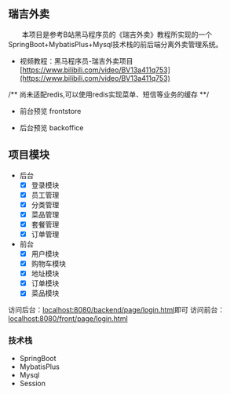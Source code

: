 

## 瑞吉外卖

&emsp;&emsp;本项目是参考B站黑马程序员的《瑞吉外卖》教程所实现的一个SpringBoot+MybatisPlus+Mysql技术栈的前后端分离外卖管理系统。
- 视频教程：黑马程序员-瑞吉外卖项目[https://www.bilibili.com/video/BV13a411q753](https://www.bilibili.com/video/BV13a411q753)

/**
  尚未适配redis,可以使用redis实现菜单、短信等业务的缓存
**/


- 前台预览
frontstore

- 后台预览
backoffice


## 项目模块
- 后台
  - [x] 登录模块
  - [x] 员工管理
  - [x] 分类管理
  - [x] 菜品管理
  - [x] 套餐管理
  - [x] 订单管理
- 前台
  - [x] 用户模块
  - [x] 购物车模块
  - [x] 地址模块
  - [x] 订单模块
  - [x] 菜品模块

 访问后台：[localhost:8080/backend/page/login.html](http://localhost:8080/backend/page/login.html)即可
 访问前台：[localhost:8080/front/page/login.html](http://localhost:8080/front/page/login.html)

### 技术栈
- SpringBoot
- MybatisPlus
- Mysql
- Session

